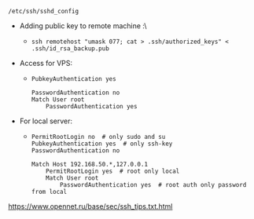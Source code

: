 `/etc/ssh/sshd_config`
* Adding public key to remote machine :\
     * ```ssh remotehost "umask 077; cat > .ssh/authorized_keys" < .ssh/id_rsa_backup.pub```
     

* Access for VPS:
     * ```
       PubkeyAuthentication yes
       
       PasswordAuthentication no
       Match User root
           PasswordAuthentication yes
       ```

* For local server:
    * ```
      PermitRootLogin no  # only sudo and su
      PubkeyAuthentication yes  # only ssh-key
      PasswordAuthentication no

      Match Host 192.168.50.*,127.0.0.1
          PermitRootLogin yes  # root only local
          Match User root
              PasswordAuthentication yes  # root auth only password from local   
      ```

https://www.opennet.ru/base/sec/ssh_tips.txt.html
